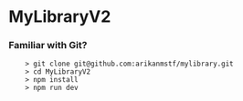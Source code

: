 # MyLibraryV2

### Familiar with Git?

```
	> git clone git@github.com:arikanmstf/mylibrary.git
	> cd MyLibraryV2
	> npm install
	> npm run dev
```
